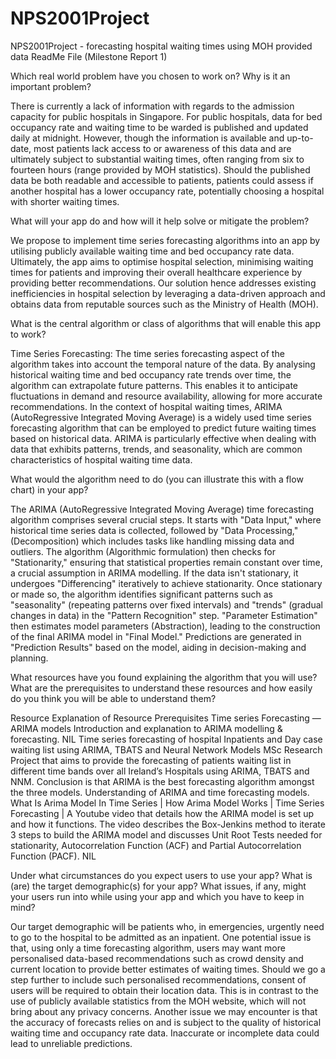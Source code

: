 # NPS2001Project
NPS2001Project - forecasting hospital waiting times using MOH provided data
ReadMe File (Milestone Report 1)


Which real world problem have you chosen to work on? Why is it an important problem?

There is currently a lack of information with regards to the admission capacity for public hospitals in Singapore. For public hospitals, data for bed occupancy rate and waiting time to be warded is published and updated daily at midnight. However, though the information is available and up-to-date, most patients lack access to or awareness of this data and are ultimately subject to substantial waiting times, often ranging from six to fourteen hours (range provided by MOH statistics). Should the published data be both readable and accessible to patients, patients could assess if another hospital has a lower occupancy rate, potentially choosing a hospital with shorter waiting times. 

What will your app do and how will it help solve or mitigate the problem?

We propose to implement time series forecasting algorithms into an app by utilising publicly available waiting time and bed occupancy rate data. Ultimately, the app aims to optimise hospital selection, minimising waiting times for patients and improving their overall healthcare experience by providing better recommendations. Our solution hence addresses existing inefficiencies in hospital selection by leveraging a data-driven approach and obtains data from reputable sources such as the Ministry of Health (MOH). 

What is the central algorithm or class of algorithms that will enable this app to work?

Time Series Forecasting: The time series forecasting aspect of the algorithm takes into account the temporal nature of the data. By analysing historical waiting time and bed occupancy rate trends over time, the algorithm can extrapolate future patterns. This enables it to anticipate fluctuations in demand and resource availability, allowing for more accurate recommendations. In the context of hospital waiting times, ARIMA (AutoRegressive Integrated Moving Average) is a widely used time series forecasting algorithm that can be employed to predict future waiting times based on historical data. ARIMA is particularly effective when dealing with data that exhibits patterns, trends, and seasonality, which are common characteristics of hospital waiting time data.
 
What would the algorithm need to do (you can illustrate this with a flow chart) in your app? 









The ARIMA (AutoRegressive Integrated Moving Average) time forecasting algorithm comprises several crucial steps. It starts with "Data Input," where historical time series data is collected, followed by "Data Processing," (Decomposition) which includes tasks like handling missing data and outliers. The algorithm (Algorithmic formulation) then checks for "Stationarity," ensuring that statistical properties remain constant over time, a crucial assumption in ARIMA modelling. If the data isn't stationary, it undergoes "Differencing" iteratively to achieve stationarity. Once stationary or made so, the algorithm identifies significant patterns such as "seasonality" (repeating patterns over fixed intervals) and "trends" (gradual changes in data) in the "Pattern Recognition" step. "Parameter Estimation" then estimates model parameters (Abstraction), leading to the construction of the final ARIMA model in "Final Model." Predictions are generated in "Prediction Results" based on the model, aiding in decision-making and planning.

What resources have you found explaining the algorithm that you will use? What are the prerequisites to understand these resources and how easily do you think you will be able to understand them?

Resource
Explanation of Resource
Prerequisites
Time series Forecasting — ARIMA models
Introduction and explanation to ARIMA modelling & forecasting.
NIL
Time series forecasting of hospital Inpatients and Day case waiting list using ARIMA, TBATS and Neural Network Models
MSc Research Project that aims to provide the forecasting of patients waiting list in different time bands over all Ireland’s Hospitals using ARIMA, TBATS and NNM. Conclusion is that ARIMA is the best forecasting algorithm amongst the three models. 
Understanding of ARIMA and time forecasting models.
What Is Arima Model In Time Series | How Arima Model Works | Time Series Forecasting | 
A Youtube video that details how the ARIMA model is set up and how it functions. The video describes the Box-Jenkins method to iterate 3 steps to build the ARIMA model and discusses Unit Root Tests needed for stationarity, Autocorrelation Function (ACF) and Partial Autocorrelation Function (PACF). 
NIL


Under what circumstances do you expect users to use your app? What is (are) the target demographic(s) for your app? What issues, if any, might your users run into while using your app and which you have to keep in mind?

Our target demographic will be patients who, in emergencies, urgently need to go to the hospital to be admitted as an inpatient. One potential issue is that, using only a time forecasting algorithm, users may want more personalised data-based  recommendations such as crowd density and current location to provide better estimates of waiting times. Should we go a step further to include such personalised recommendations, consent of users will be required to obtain their location data. This is in contrast to the use of publicly available statistics from the MOH website, which will not bring about any privacy concerns. Another issue we may encounter is that the accuracy of forecasts relies on and is subject to the quality of historical waiting time and occupancy rate data. Inaccurate or incomplete data could lead to unreliable predictions. 
